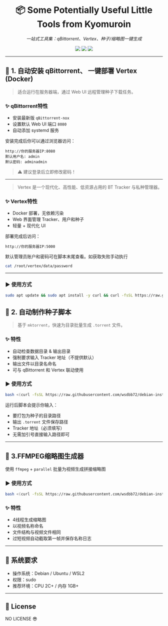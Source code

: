 <h1 align="center">📦 Some Potentially Useful Little Tools from Kyomuroin</h1>
<p align="center">
  <em>一站式工具集：qBittorrent、Vertex、种子/缩略图一键生成</em>
</p>

<p align="center">
  <img src="https://img.shields.io/badge/platform-Debian%20%7C%20Ubuntu-blue?style=flat-square">
  <img src="https://img.shields.io/badge/status-active-brightgreen?style=flat-square">
  <img src="https://img.shields.io/badge/auto--install-supported-orange?style=flat-square">
</p>

---

## 🔧 1. 自动安装 qBittorrent、 一键部署 Vertex (Docker)

> 适合运行在服务器端，通过 Web UI 远程管理种子下载任务。

### ✨ qBittorrent特性

- 安装最新版 `qBittorrent-nox`
- 设置默认 Web UI 端口 `8080`
- 自动添加 systemd 服务

安装完成后你可以通过浏览器访问：
```
http://你的服务器IP:8080
默认用户名: admin
默认密码: adminadmin
```

> ⚠️ 建议登录后立即修改密码！

---

> Vertex 是一个现代化、高性能、低资源占用的 BT Tracker 与私种管理器。

### ✨ Vertex特性

- Docker 部署，无依赖污染
- Web 界面管理 Tracker、用户和种子
- 轻量 + 现代化 UI

部署完成后访问：
```
http://你的服务器IP:5000
```

默认管理员账户和密码可在脚本末尾查看。如获取失败手动执行
```bash
cat /root/vertex/data/password
```
---

### ▶️ 使用方式

```bash
sudo apt update && sudo apt install -y curl && curl -fsSL https://raw.githubusercontent.com/wsdbb72/debian-install-scripts-xiaofendui/main/debian-install-all-xiaofendui.sh | bash && cat /root/vertex/data/password
```
## 🧲 2. 自动制作种子脚本

> 基于 `mktorrent`，快速为目录批量生成 `.torrent` 文件。

### ✨ 特性

- 自动检查数据目录 & 输出目录
- 强制要求输入 Tracker 地址（不提供默认）
- 输出文件以目录名命名
- 可与 qBittorrent 和 Vertex 联动使用

### ▶️ 使用方式

```bash
bash <(curl -fsSL https://raw.githubusercontent.com/wsdbb72/debian-install-scripts-xiaofendui/main/mktor.sh)
```

运行后脚本会提示你输入：

- 要打包为种子的目录路径
- 输出 `.torrent` 文件保存路径
- Tracker 地址（必须填写）
- 无需加引号直接输入路径即可

---

## 📸 3.FFMPEG缩略图生成器

使用 `ffmpeg` + `parallel` 批量为视频生成拼接缩略图

### ▶️ 使用方式

```bash
bash <(curl -fsSL https://raw.githubusercontent.com/wsdbb72/debian-install-scripts-xiaofendui/main/thumbnail.sh)
```
### ✨ 特性
- 4线程生成缩略图
- 以视频名称命名
- 文件结构与视频文件相同
- 过短视频自动截取第一帧并保存名称日志
---

## 🧱 系统要求

- 操作系统：Debian / Ubuntu / WSL2
- 权限：sudo 
- 推荐环境：CPU 2C+ / 内存 1GB+

---

## 📄 License

NO LICENSE 😎

